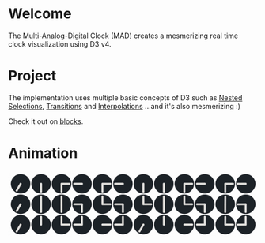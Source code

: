 # Welcome
The Multi-Analog-Digital Clock (MAD) creates a mesmerizing real time clock visualization using D3 v4.

# Project
The implementation uses multiple basic concepts of D3 such as [Nested Selections](https://bost.ocks.org/mike/nest/), [Transitions](https://bost.ocks.org/mike/transition/) and [Interpolations](https://github.com/d3/d3-interpolate) 
...and it's also mesmerizing :)

Check it out on [blocks](https://bl.ocks.org/oezguensi/72742344c90b515d80984d3422c44597).

# Animation
![example](https://github.com/oezguensi/MAD-Clock/blob/master/animation.gif)
